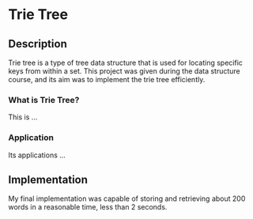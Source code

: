 # Trie Tree

## Description
Trie tree is a type of tree data structure that is used for locating specific keys from within a set. This project was given during the data structure course, and its aim was to implement the trie tree efficiently. 

### What is Trie Tree?
This is ...

### Application
Its applications ...


## Implementation
My final implementation was capable of storing and retrieving about 200 words in a reasonable time, less than 2 seconds.

